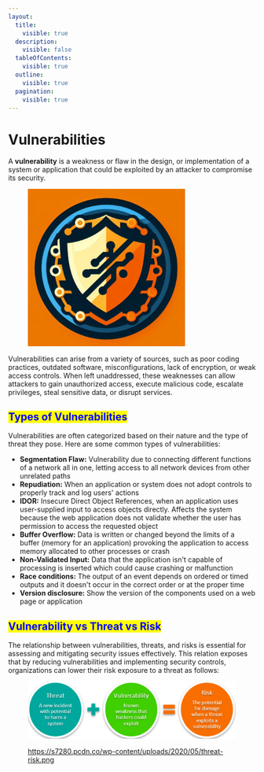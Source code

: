 ```yaml
---
layout:
  title:
    visible: true
  description:
    visible: false
  tableOfContents:
    visible: true
  outline:
    visible: true
  pagination:
    visible: true
---
```


# Vulnerabilities

A **vulnerability** is a weakness or flaw in the design, or implementation of a system or application that could be exploited by an attacker to compromise its security.&#x20;

<figure><img src="../../.gitbook/assets/image (12) (1) (1).png" alt="" width="320"><figcaption></figcaption></figure>

Vulnerabilities can arise from a variety of sources, such as poor coding practices, outdated software, misconfigurations, lack of encryption, or weak access controls. When left unaddressed, these weaknesses can allow attackers to gain unauthorized access, execute malicious code, escalate privileges, steal sensitive data, or disrupt services.

## <mark style="color:blue;">Types of Vulnerabilities</mark>

Vulnerabilities are often categorized based on their nature and the type of threat they pose. Here are some common types of vulnerabilities:

* **Segmentation Flaw:** Vulnerability due to connecting different functions of a network all in one, letting access to all network devices from other unrelated paths
* **Repudiation:** When an application or system does not adopt controls to properly track and log users' actions
* **IDOR:** Insecure Direct Object References, when an application uses user-supplied input to access objects directly. Affects the system because the web application does not validate whether the user has permission to access the requested object
* **Buffer Overflow:** Data is written or changed beyond the limits of a buffer (memory for an application) provoking the application to access memory allocated to other processes or crash
* **Non-Validated Input:** Data that the application isn't capable of processing is inserted which could cause crashing or malfunction
* **Race conditions:** The output of an event depends on ordered or timed outputs and it doesn't occur in the correct order or at the proper time
* **Version disclosure:** Show the version of the components used on a web page or application

## <mark style="color:blue;">Vulnerability vs Threat vs Risk</mark>

The relationship between vulnerabilities, threats, and risks is essential for assessing and mitigating security issues effectively. This relation exposes that by reducing vulnerabilities and implementing security controls, organizations can lower their risk exposure to a threat as follows:

<figure><img src="../../.gitbook/assets/image.png" alt=""><figcaption><p><a href="https://s7280.pcdn.co/wp-content/uploads/2020/05/threat-risk.png">https://s7280.pcdn.co/wp-content/uploads/2020/05/threat-risk.png</a></p></figcaption></figure>
